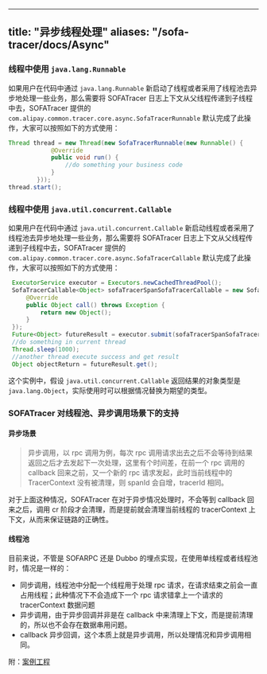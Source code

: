 
---
title: "异步线程处理"
aliases: "/sofa-tracer/docs/Async"
---


### 线程中使用 `java.lang.Runnable`

如果用户在代码中通过 `java.lang.Runnable` 新启动了线程或者采用了线程池去异步地处理一些业务，那么需要将 SOFATracer 日志上下文从父线程传递到子线程中去，SOFATracer 提供的 `com.alipay.common.tracer.core.async.SofaTracerRunnable` 默认完成了此操作，大家可以按照如下的方式使用：

```java
Thread thread = new Thread(new SofaTracerRunnable(new Runnable() {
            @Override
            public void run() {
                //do something your business code
            }
        }));
thread.start();
```

### 线程中使用 `java.util.concurrent.Callable`

如果用户在代码中通过 `java.util.concurrent.Callable` 新启动线程或者采用了线程池去异步地处理一些业务，那么需要将 SOFATracer 日志上下文从父线程传递到子线程中去，SOFATracer 提供的 `com.alipay.common.tracer.core.async.SofaTracerCallable` 默认完成了此操作，大家可以按照如下的方式使用：

```java
 ExecutorService executor = Executors.newCachedThreadPool();
 SofaTracerCallable<Object> sofaTracerSpanSofaTracerCallable = new SofaTracerCallable<Object>(new Callable<Object>() {
     @Override
     public Object call() throws Exception {
         return new Object();
     }
 });
 Future<Object> futureResult = executor.submit(sofaTracerSpanSofaTracerCallable);
 //do something in current thread
 Thread.sleep(1000);
 //another thread execute success and get result
 Object objectReturn = futureResult.get();
```

这个实例中，假设 `java.util.concurrent.Callable` 返回结果的对象类型是 `java.lang.Object`，实际使用时可以根据情况替换为期望的类型。

### SOFATracer 对线程池、异步调用场景下的支持

#### 异步场景

> 异步调用，以 rpc 调用为例，每次 rpc 调用请求出去之后不会等待到结果返回之后才去发起下一次处理，这里有个时间差，在前一个 rpc 调用的 callback 回来之前，又一个新的 rpc 请求发起，此时当前线程中的 TracerContext 没有被清理，则 spanId 会自增，tracerId 相同。

对于上面这种情况，SOFATracer 在对于异步情况处理时，不会等到 callback 回来之后，调用 cr 阶段才会清理，而是提前就会清理当前线程的 tracerContext 上下文，从而来保证链路的正确性。

#### 线程池

目前来说，不管是 SOFARPC 还是 Dubbo 的埋点实现，在使用单线程或者线程池时，情况是一样的：

* 同步调用，线程池中分配一个线程用于处理 rpc 请求，在请求结束之前会一直占用线程；此种情况下不会造成下一个 rpc 请求错拿上一个请求的 tracerContext 数据问题
* 异步调用，由于异步回调并非是在 callback 中来清理上下文，而是提前清理的，所以也不会存在数据串用问题。
* callback 异步回调，这个本质上就是异步调用，所以处理情况和异步调用相同。

附：[案例工程](https://github.com/glmapper/sofa-tracer-concurrence-parent)